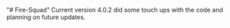 "# Fire-Squad" 
Current version 4.0.2
did some touch ups with the code and planning on future updates.
